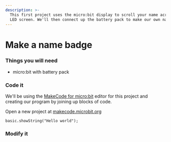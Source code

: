 ```yaml
---
description: >-
  This first project uses the micro:bit display to scroll your name across the
  LED screen. We'll then connect up the battery pack to make our own name badge.
---
```


# Make a name badge

### Things you will need

* micro:bit with battery pack

### Code it

We'll be using the [MakeCode for micro:bit](https://makecode.microbit.org/) editor for this project and creating our program by joining up blocks of code.

Open a new project at [makecode.microbit.org](https://makecode.microbit.org/)

```blocks
basic.showString("Hello world");
```

### Modify it

